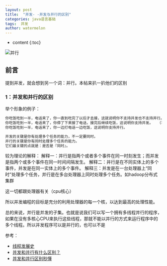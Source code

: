 ```yaml
---
layout: post
title:  "并发- -并发与并行的区别"
categories: java语言基础
tags:  并发
author: watermelon
---
```

* content
{:toc}

![并行](https://wx2.sinaimg.cn/mw1024/005xB1vLly1fyirec1um4j30k00b9jst.jpg)
## 前言
提到并发，就会想到另一个词：并行。本帖来扒一扒他们的区别







### 1：并发和并行的区别
举个形象的例子：
```xml
你吃饭吃到一半，电话来了，你一直到吃完了以后才去接，这就说明你不支持并发也不支持并行。
你吃饭吃到一半，电话来了，你停了下来接了电话，接完后继续吃饭，这说明你支持并发。  （不一定是同时的）
你吃饭吃到一半，电话来了，你一边打电话一边吃饭，这说明你支持并行。  

并发的关键是你有处理多个任务的能力，不一定要同时。  
并行的关键是你有同时处理多个任务的能力。  
它们最关键的点就是：是否是『同时』。
```

较为理论的解释：
解释一：并行是指两个或者多个事件在同一时刻发生；而并发是指两个或多个事件在同一时间间隔发生。
解释二：并行是在不同实体上的多个事件，并发是在同一实体上的多个事件。
解释三：并发是在一台处理器上“同时”处理多个任务，并行是在多台处理器上同时处理多个任务。如hadoop分布式集群

这一切都跟处理器有关（cpu核心）

所以并发编程的目标是充分的利用处理器的每一个核，以达到最高的处理性能。

总的来说，并行是并发的子集。也就是说我们可以写一个拥有多线程并行的程序，如果在没有多核心CPU来执行这些线程，那就不能以并行的方式来运行程序中的多个线程。所以并发程序可以是并行的，也可以不是

参考：
* [线程发展史](https://mp.weixin.qq.com/s?__biz=MzI0MzI1Mjg5Nw==&mid=2247483676&idx=1&sn=199eb2b29f9cadc3391d0cf8a5dcbcb5&chksm=e96eaad2de1923c43df5e516e9e08862a86690c26d89afc2a2f150d76ea6e2f8a19314a255e1&mpshare=1&scene=1&srcid=1221lZfwR6awmrHGLEgpuszi#rd)  
* [并发和并行有什么区别？](http://ifeve.com/parallel_and_con/)  
* [并发和并行区别秒懂](https://blog.csdn.net/weixin_30363263/article/details/80732156)  



